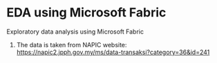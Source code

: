 # EDA using Microsoft Fabric

Exploratory data analysis using Microsoft Fabric

1) The data is taken from NAPIC website: https://napic2.jpph.gov.my/ms/data-transaksi?category=36&id=241